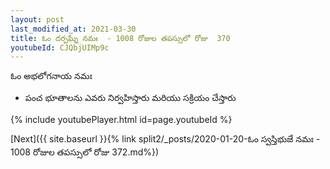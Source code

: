 ```yaml
---
layout: post
last_modified_at: 2021-03-30
title: ఓం దర్పఘ్నే నమః  - 1008 రోజుల తపస్సులో రోజు  370
youtubeId: CJQbjUIMp9c
---
```

 
 
 ఓం అభలోగనాయ నమః  
 
 -  పంచ భూతాలను ఎవరు నిర్వహిస్తారు మరియు సక్రియం చేస్తారు 
 
  
 
  
 
 
 
 
 
 


{% include youtubePlayer.html id=page.youtubeId %}
 
[Next]({{ site.baseurl }}{% link  split2/_posts/2020-01-20-ఓం స్వస్తిభుజే నమః  - 1008 రోజుల తపస్సులో రోజు  372.md%})
 
